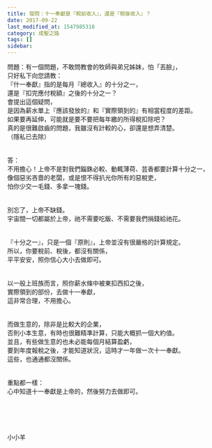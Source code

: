 ```yaml
---
title: 發問：十一奉獻是『稅前收入』，還是『稅後收入』？
date: 2017-09-22
last_modified_at: 1547985318
category: 成聖之路
tags: []
sidebar: 
---
```


<p>問題：有一個問題，不敢問教會的牧師與弟兄姊妹，怕「丟臉」，<br/>只好私下向您請教：<br/>『什一奉獻』指的是每月『總收入』的十分之一，<br/>還是『扣完應付稅額』之後的十分之一？<br/>會提出這個疑問，<br/>是因為薪水單上『應該發放的』和『實際領到的』有相當程度的差距。<br/>如果要再延伸，可能就是要不要把每年繳的所得稅扣除吧？<br/>真的是很難啟齒的問題，我雖沒有計較的心，卻還是想弄清楚。<br/>（隱私已去除）<br/><!--more--><br/><br/>答：<br/>不用擔心！上帝不是對我們錙銖必較、動輒薄荷、芸香都要計算十分之一，<br/>像個惡劣吝嗇的老闆，或是恨不得扒光你所有的惡稅吏，<br/>怕你少交一毛錢、多拿一塊錢。<br/><br/><br/>別忘了，上帝不缺錢。<br/>宇宙間一切都屬於上帝，祂不需要吃飯、不需要我們捐錢給祂花。<br/><br/><br/>『十分之一』，只是一個『原則』，上帝並沒有很嚴格的計算規定。<br/>所以，你要稅前、稅後，都沒有關係，<br/>平平安安，照你信心大小去做即可。<br/> <br/><br/>以一般上班族而言，照你薪水條中被東扣西扣之後，<br/>實際領到的部份，去做十一奉獻，<br/>這非常合理，不用擔心。<br/> <br/><br/>而做生意的，除非是比較大的企業，<br/>否則小本生意，有時也很難精準計算，只能大概抓一個大約值。<br/>並且，有些做生意的也未必能每個月結算盈虧，<br/>要到年度報稅之後，才能知道狀況，這時才一年做一次十一奉獻。<br/>這些，也通通都沒關係。<br/> <br/><br/>重點都一樣：<br/>心中知道十一奉獻是上帝的，然後努力去做即可。 <br/> <br/><br/><br/><br/><br/>小小羊<br/><br/><br/><br/></p>